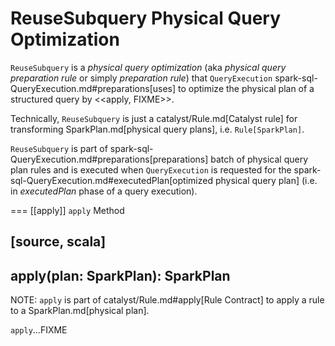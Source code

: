 # ReuseSubquery Physical Query Optimization

`ReuseSubquery` is a *physical query optimization* (aka _physical query preparation rule_ or simply _preparation rule_) that `QueryExecution` spark-sql-QueryExecution.md#preparations[uses] to optimize the physical plan of a structured query by <<apply, FIXME>>.

Technically, `ReuseSubquery` is just a catalyst/Rule.md[Catalyst rule] for transforming SparkPlan.md[physical query plans], i.e. `Rule[SparkPlan]`.

`ReuseSubquery` is part of spark-sql-QueryExecution.md#preparations[preparations] batch of physical query plan rules and is executed when `QueryExecution` is requested for the spark-sql-QueryExecution.md#executedPlan[optimized physical query plan] (i.e. in *executedPlan* phase of a query execution).

=== [[apply]] `apply` Method

[source, scala]
----
apply(plan: SparkPlan): SparkPlan
----

NOTE: `apply` is part of catalyst/Rule.md#apply[Rule Contract] to apply a rule to a SparkPlan.md[physical plan].

`apply`...FIXME
